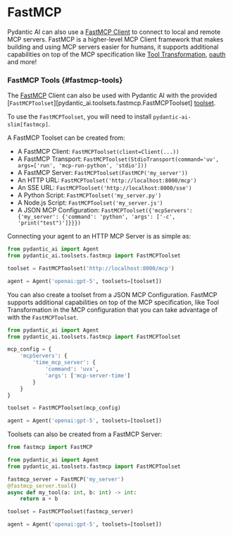 # FastMCP

Pydantic AI can also use a [FastMCP Client](https://gofastmcp.com/clients/) to connect to local and remote MCP servers. FastMCP is a higher-level MCP Client framework that makes building and using MCP servers easier for humans, it supports additional capabilities on top of the MCP specification like [Tool Transformation](https://gofastmcp.com/patterns/tool-transformation), [oauth](https://gofastmcp.com/clients/auth/oauth) and more!

### FastMCP Tools {#fastmcp-tools}

The [FastMCP](https://fastmcp.dev) Client can also be used with Pydantic AI with the provided [`FastMCPToolset`][pydantic_ai.toolsets.fastmcp.FastMCPToolset] [toolset](toolsets.md).

To use the `FastMCPToolset`, you will need to install `pydantic-ai-slim[fastmcp]`.

A FastMCP Toolset can be created from:
- A FastMCP Client: `FastMCPToolset(client=Client(...))`
- A FastMCP Transport: `FastMCPToolset(StdioTransport(command='uv', args=['run', 'mcp-run-python', 'stdio']))`
- A FastMCP Server: `FastMCPToolset(FastMCP('my_server'))`
- An HTTP URL: `FastMCPToolset('http://localhost:8000/mcp')`
- An SSE URL: `FastMCPToolset('http://localhost:8000/sse')`
- A Python Script: `FastMCPToolset('my_server.py')`
- A Node.js Script: `FastMCPToolset('my_server.js')`
- A JSON MCP Configuration: `FastMCPToolset({'mcpServers': {'my_server': {'command': 'python', 'args': ['-c', 'print("test")']}}})`

Connecting your agent to an HTTP MCP Server is as simple as:

```python {test="skip"}
from pydantic_ai import Agent
from pydantic_ai.toolsets.fastmcp import FastMCPToolset

toolset = FastMCPToolset('http://localhost:8000/mcp')

agent = Agent('openai:gpt-5', toolsets=[toolset])
```

You can also create a toolset from a JSON MCP Configuration. FastMCP supports additional capabilities on top of the MCP specification, like Tool Transformation in the MCP configuration that you can take advantage of with the `FastMCPToolset`.

```python {test="skip"}
from pydantic_ai import Agent
from pydantic_ai.toolsets.fastmcp import FastMCPToolset

mcp_config = {
    'mcpServers': {
        'time_mcp_server': {
            'command': 'uvx',
            'args': ['mcp-server-time']
        }
    }
}

toolset = FastMCPToolset(mcp_config)

agent = Agent('openai:gpt-5', toolsets=[toolset])
```

Toolsets can also be created from a FastMCP Server:

```python {test="skip"}
from fastmcp import FastMCP

from pydantic_ai import Agent
from pydantic_ai.toolsets.fastmcp import FastMCPToolset

fastmcp_server = FastMCP('my_server')
@fastmcp_server.tool()
async def my_tool(a: int, b: int) -> int:
    return a + b

toolset = FastMCPToolset(fastmcp_server)

agent = Agent('openai:gpt-5', toolsets=[toolset])
```
